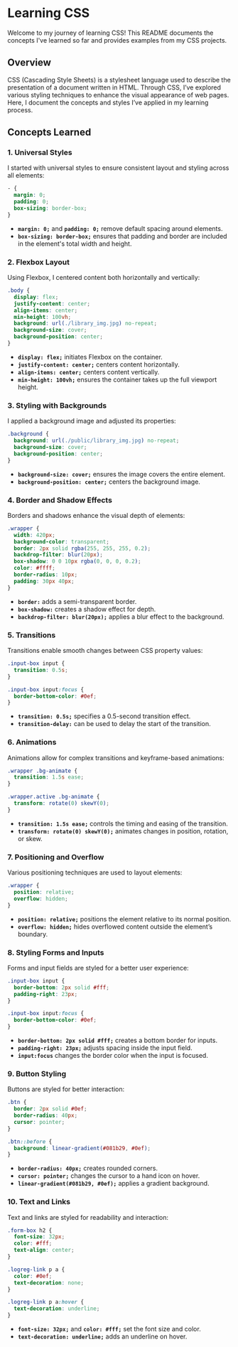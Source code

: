 # Learning CSS

Welcome to my journey of learning CSS! This README documents the concepts I've learned so far and provides examples from my CSS projects.

## Overview

CSS (Cascading Style Sheets) is a stylesheet language used to describe the presentation of a document written in HTML. Through CSS, I’ve explored various styling techniques to enhance the visual appearance of web pages. Here, I document the concepts and styles I’ve applied in my learning process.

## Concepts Learned

### 1. **Universal Styles**

I started with universal styles to ensure consistent layout and styling across all elements:

```css
- {
  margin: 0;
  padding: 0;
  box-sizing: border-box;
}
```

- **`margin: 0;`** and **`padding: 0;`** remove default spacing around elements.
- **`box-sizing: border-box;`** ensures that padding and border are included in the element's total width and height.

### 2. **Flexbox Layout**

Using Flexbox, I centered content both horizontally and vertically:

```css
.body {
  display: flex;
  justify-content: center;
  align-items: center;
  min-height: 100vh;
  background: url(./library_img.jpg) no-repeat;
  background-size: cover;
  background-position: center;
}
```

- **`display: flex;`** initiates Flexbox on the container.
- **`justify-content: center;`** centers content horizontally.
- **`align-items: center;`** centers content vertically.
- **`min-height: 100vh;`** ensures the container takes up the full viewport height.

### 3. **Styling with Backgrounds**

I applied a background image and adjusted its properties:

```css
.background {
  background: url(./public/library_img.jpg) no-repeat;
  background-size: cover;
  background-position: center;
}
```

- **`background-size: cover;`** ensures the image covers the entire element.
- **`background-position: center;`** centers the background image.

### 4. **Border and Shadow Effects**

Borders and shadows enhance the visual depth of elements:

```css
.wrapper {
  width: 420px;
  background-color: transparent;
  border: 2px solid rgba(255, 255, 255, 0.2);
  backdrop-filter: blur(20px);
  box-shadow: 0 0 10px rgba(0, 0, 0, 0.2);
  color: #ffff;
  border-radius: 10px;
  padding: 30px 40px;
}
```

- **`border:`** adds a semi-transparent border.
- **`box-shadow:`** creates a shadow effect for depth.
- **`backdrop-filter: blur(20px);`** applies a blur effect to the background.

### 5. **Transitions**

Transitions enable smooth changes between CSS property values:

```css
.input-box input {
  transition: 0.5s;
}

.input-box input:focus {
  border-bottom-color: #0ef;
}
```

- **`transition: 0.5s;`** specifies a 0.5-second transition effect.
- **`transition-delay:`** can be used to delay the start of the transition.

### 6. **Animations**

Animations allow for complex transitions and keyframe-based animations:

```css
.wrapper .bg-animate {
  transition: 1.5s ease;
}

.wrapper.active .bg-animate {
  transform: rotate(0) skewY(0);
}
```

- **`transition: 1.5s ease;`** controls the timing and easing of the transition.
- **`transform: rotate(0) skewY(0);`** animates changes in position, rotation, or skew.

### 7. **Positioning and Overflow**

Various positioning techniques are used to layout elements:

```css
.wrapper {
  position: relative;
  overflow: hidden;
}
```

- **`position: relative;`** positions the element relative to its normal position.
- **`overflow: hidden;`** hides overflowed content outside the element’s boundary.

### 8. **Styling Forms and Inputs**

Forms and input fields are styled for a better user experience:

```css
.input-box input {
  border-bottom: 2px solid #fff;
  padding-right: 23px;
}

.input-box input:focus {
  border-bottom-color: #0ef;
}
```

- **`border-bottom: 2px solid #fff;`** creates a bottom border for inputs.
- **`padding-right: 23px;`** adjusts spacing inside the input field.
- **`input:focus`** changes the border color when the input is focused.

### 9. **Button Styling**

Buttons are styled for better interaction:

```css
.btn {
  border: 2px solid #0ef;
  border-radius: 40px;
  cursor: pointer;
}

.btn::before {
  background: linear-gradient(#081b29, #0ef);
}
```

- **`border-radius: 40px;`** creates rounded corners.
- **`cursor: pointer;`** changes the cursor to a hand icon on hover.
- **`linear-gradient(#081b29, #0ef);`** applies a gradient background.

### 10. **Text and Links**

Text and links are styled for readability and interaction:

```css
.form-box h2 {
  font-size: 32px;
  color: #fff;
  text-align: center;
}

.logreg-link p a {
  color: #0ef;
  text-decoration: none;
}

.logreg-link p a:hover {
  text-decoration: underline;
}
```

- **`font-size: 32px;`** and **`color: #fff;`** set the font size and color.
- **`text-decoration: underline;`** adds an underline on hover.
